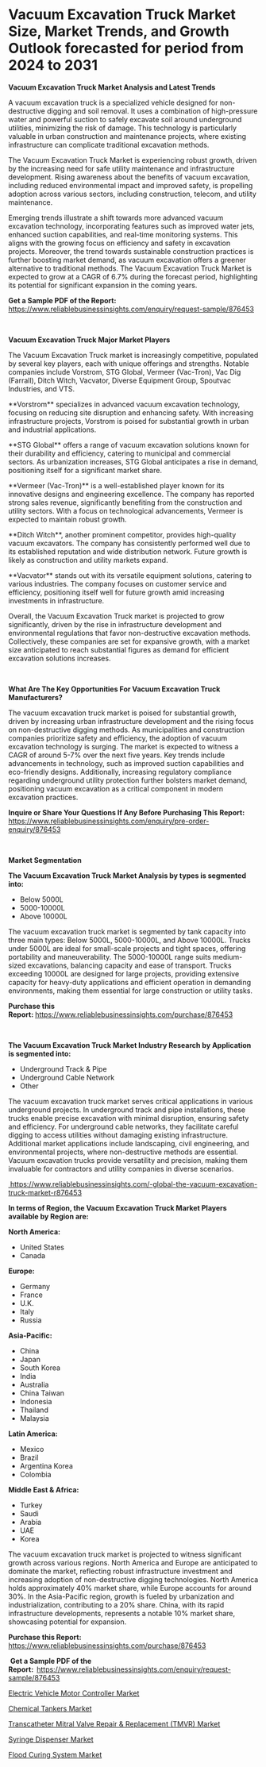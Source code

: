 <p><h1>Vacuum Excavation Truck Market Size, Market Trends, and Growth Outlook forecasted for period from 2024 to 2031</h1></p><p><strong>Vacuum Excavation Truck Market Analysis and Latest Trends</strong></p>
<p><p>A vacuum excavation truck is a specialized vehicle designed for non-destructive digging and soil removal. It uses a combination of high-pressure water and powerful suction to safely excavate soil around underground utilities, minimizing the risk of damage. This technology is particularly valuable in urban construction and maintenance projects, where existing infrastructure can complicate traditional excavation methods.</p><p>The Vacuum Excavation Truck Market is experiencing robust growth, driven by the increasing need for safe utility maintenance and infrastructure development. Rising awareness about the benefits of vacuum excavation, including reduced environmental impact and improved safety, is propelling adoption across various sectors, including construction, telecom, and utility maintenance. </p><p>Emerging trends illustrate a shift towards more advanced vacuum excavation technology, incorporating features such as improved water jets, enhanced suction capabilities, and real-time monitoring systems. This aligns with the growing focus on efficiency and safety in excavation projects. Moreover, the trend towards sustainable construction practices is further boosting market demand, as vacuum excavation offers a greener alternative to traditional methods. The Vacuum Excavation Truck Market is expected to grow at a CAGR of 6.7% during the forecast period, highlighting its potential for significant expansion in the coming years.</p></p>
<p><strong>Get a Sample PDF of the Report:&nbsp;</strong> <a href="https://www.reliablebusinessinsights.com/enquiry/request-sample/876453?utm_campaign=57&utm_medium=2&utm_source=Github&utm_content=ia&utm_term=03112024&utm_id=vacuum-excavation-truck">https://www.reliablebusinessinsights.com/enquiry/request-sample/876453</a></p>
<p>&nbsp;</p>
<p><strong>Vacuum Excavation Truck Major Market Players</strong></p>
<p><p>The Vacuum Excavation Truck market is increasingly competitive, populated by several key players, each with unique offerings and strengths. Notable companies include Vorstrom, STG Global, Vermeer (Vac-Tron), Vac Dig (Farrall), Ditch Witch, Vacvator, Diverse Equipment Group, Spoutvac Industries, and VTS.</p><p>**Vorstrom** specializes in advanced vacuum excavation technology, focusing on reducing site disruption and enhancing safety. With increasing infrastructure projects, Vorstrom is poised for substantial growth in urban and industrial applications.</p><p>**STG Global** offers a range of vacuum excavation solutions known for their durability and efficiency, catering to municipal and commercial sectors. As urbanization increases, STG Global anticipates a rise in demand, positioning itself for a significant market share.</p><p>**Vermeer (Vac-Tron)** is a well-established player known for its innovative designs and engineering excellence. The company has reported strong sales revenue, significantly benefiting from the construction and utility sectors. With a focus on technological advancements, Vermeer is expected to maintain robust growth.</p><p>**Ditch Witch**, another prominent competitor, provides high-quality vacuum excavators. The company has consistently performed well due to its established reputation and wide distribution network. Future growth is likely as construction and utility markets expand.</p><p>**Vacvator** stands out with its versatile equipment solutions, catering to various industries. The company focuses on customer service and efficiency, positioning itself well for future growth amid increasing investments in infrastructure.</p><p>Overall, the Vacuum Excavation Truck market is projected to grow significantly, driven by the rise in infrastructure development and environmental regulations that favor non-destructive excavation methods. Collectively, these companies are set for expansive growth, with a market size anticipated to reach substantial figures as demand for efficient excavation solutions increases.</p></p>
<p>&nbsp;</p>
<p><strong>What Are The Key Opportunities For Vacuum Excavation Truck Manufacturers?</strong></p>
<p><p>The vacuum excavation truck market is poised for substantial growth, driven by increasing urban infrastructure development and the rising focus on non-destructive digging methods. As municipalities and construction companies prioritize safety and efficiency, the adoption of vacuum excavation technology is surging. The market is expected to witness a CAGR of around 5-7% over the next five years. Key trends include advancements in technology, such as improved suction capabilities and eco-friendly designs. Additionally, increasing regulatory compliance regarding underground utility protection further bolsters market demand, positioning vacuum excavation as a critical component in modern excavation practices.</p></p>
<p><strong>Inquire or Share Your Questions If Any Before Purchasing This Report:</strong> <a href="https://www.reliablebusinessinsights.com/enquiry/pre-order-enquiry/876453?utm_campaign=57&utm_medium=2&utm_source=Github&utm_content=ia&utm_term=03112024&utm_id=vacuum-excavation-truck">https://www.reliablebusinessinsights.com/enquiry/pre-order-enquiry/876453</a></p>
<p>&nbsp;</p>
<p><strong>Market Segmentation</strong></p>
<p><strong>The Vacuum Excavation Truck Market Analysis by types is segmented into:</strong></p>
<p><ul><li>Below 5000L</li><li>5000-10000L</li><li>Above 10000L</li></ul></p>
<p><p>The vacuum excavation truck market is segmented by tank capacity into three main types: Below 5000L, 5000-10000L, and Above 10000L. Trucks under 5000L are ideal for small-scale projects and tight spaces, offering portability and maneuverability. The 5000-10000L range suits medium-sized excavations, balancing capacity and ease of transport. Trucks exceeding 10000L are designed for large projects, providing extensive capacity for heavy-duty applications and efficient operation in demanding environments, making them essential for large construction or utility tasks.</p></p>
<p><strong>Purchase this Report:&nbsp;</strong><a href="https://www.reliablebusinessinsights.com/purchase/876453?utm_campaign=57&utm_medium=2&utm_source=Github&utm_content=ia&utm_term=03112024&utm_id=vacuum-excavation-truck">https://www.reliablebusinessinsights.com/purchase/876453</a></p>
<p>&nbsp;</p>
<p><strong>The Vacuum Excavation Truck Market Industry Research by Application is segmented into:</strong></p>
<p><ul><li>Underground Track & Pipe</li><li>Underground Cable Network</li><li>Other</li></ul></p>
<p><p>The vacuum excavation truck market serves critical applications in various underground projects. In underground track and pipe installations, these trucks enable precise excavation with minimal disruption, ensuring safety and efficiency. For underground cable networks, they facilitate careful digging to access utilities without damaging existing infrastructure. Additional market applications include landscaping, civil engineering, and environmental projects, where non-destructive methods are essential. Vacuum excavation trucks provide versatility and precision, making them invaluable for contractors and utility companies in diverse scenarios.</p></p>
<p><a href="https://www.reliablebusinessinsights.com/-global-the-vacuum-excavation-truck-market-r876453?utm_campaign=57&utm_medium=2&utm_source=Github&utm_content=ia&utm_term=03112024&utm_id=vacuum-excavation-truck">&nbsp;https://www.reliablebusinessinsights.com/-global-the-vacuum-excavation-truck-market-r876453</a></p>
<p><strong>In terms of Region, the Vacuum Excavation Truck Market Players available by Region are:</strong></p>
<p>
    <p> <strong> North America: </strong>
        <ul>
            <li>United States</li>
            <li>Canada</li>
        </ul>
        </p> 
    <p> <strong> Europe: </strong>
        <ul>
            <li>Germany</li>
            <li>France</li>
            <li>U.K.</li>
            <li>Italy</li>
            <li>Russia</li>
        </ul>
        </p> 
    <p> <strong> Asia-Pacific: </strong>
        <ul>
            <li>China</li>
            <li>Japan</li>
            <li>South Korea</li>
            <li>India</li>
            <li>Australia</li>
            <li>China Taiwan</li>
            <li>Indonesia</li>
            <li>Thailand</li>
            <li>Malaysia</li>
        </ul>
        </p> 
    <p> <strong> Latin America: </strong>
        <ul>
            <li>Mexico</li>
            <li>Brazil</li>
            <li>Argentina Korea</li>
            <li>Colombia</li>
        </ul>
        </p> 
    <p> <strong> Middle East & Africa: </strong>
        <ul>
            <li>Turkey</li>
            <li>Saudi</li>
            <li>Arabia</li>
            <li>UAE</li>
            <li>Korea</li>
        </ul>
    </p>
    </p>
<p><p>The vacuum excavation truck market is projected to witness significant growth across various regions. North America and Europe are anticipated to dominate the market, reflecting robust infrastructure investment and increasing adoption of non-destructive digging technologies. North America holds approximately 40% market share, while Europe accounts for around 30%. In the Asia-Pacific region, growth is fueled by urbanization and industrialization, contributing to a 20% share. China, with its rapid infrastructure developments, represents a notable 10% market share, showcasing potential for expansion.</p></p>
<p><strong>Purchase this Report: </strong><a href="https://www.reliablebusinessinsights.com/purchase/876453?utm_campaign=57&utm_medium=2&utm_source=Github&utm_content=ia&utm_term=03112024&utm_id=vacuum-excavation-truck">https://www.reliablebusinessinsights.com/purchase/876453</a></p>
<p>&nbsp;<strong>Get a Sample PDF of the Report:&nbsp;&nbsp;</strong><a href="https://www.reliablebusinessinsights.com/enquiry/request-sample/876453?utm_campaign=57&utm_medium=2&utm_source=Github&utm_content=ia&utm_term=03112024&utm_id=vacuum-excavation-truck">https://www.reliablebusinessinsights.com/enquiry/request-sample/876453</a></p>
<p><strong></strong></p>
<p><p><a href="https://github.com/fratgqppizur/Market-Research-Report-List-1/blob/main/electric-vehicle-motor-controller-market.md?utm_campaign=57&utm_medium=2&utm_source=Github&utm_content=ia&utm_term=03112024&utm_id=vacuum-excavation-truck">Electric Vehicle Motor Controller Market</a></p><p><a href="https://github.com/laurettae0ac/Market-Research-Report-List-1/blob/main/chemical-tankers-market.md?utm_campaign=57&utm_medium=2&utm_source=Github&utm_content=ia&utm_term=03112024&utm_id=vacuum-excavation-truck">Chemical Tankers Market</a></p><p><a href="https://issuu.com/reportprime-2/docs/transcatheter-mitral-valve-repair-r_c8aa2b73ce25ee?utm_campaign=57&utm_medium=2&utm_source=Github&utm_content=ia&utm_term=03112024&utm_id=vacuum-excavation-truck">Transcatheter Mitral Valve Repair & Replacement (TMVR) Market</a></p><p><a href="https://www.linkedin.com/pulse/key-drivers-syringe-dispenser-market-trends-future-outlook-2024-2031-lmcqf?utm_campaign=57&utm_medium=2&utm_source=Github&utm_content=ia&utm_term=03112024&utm_id=vacuum-excavation-truck">Syringe Dispenser Market</a></p><p><a href="https://www.linkedin.com/pulse/flood-curing-system-market-size-segmentation-trends-growth-n2ydf?utm_campaign=57&utm_medium=2&utm_source=Github&utm_content=ia&utm_term=03112024&utm_id=vacuum-excavation-truck">Flood Curing System Market</a></p></p>